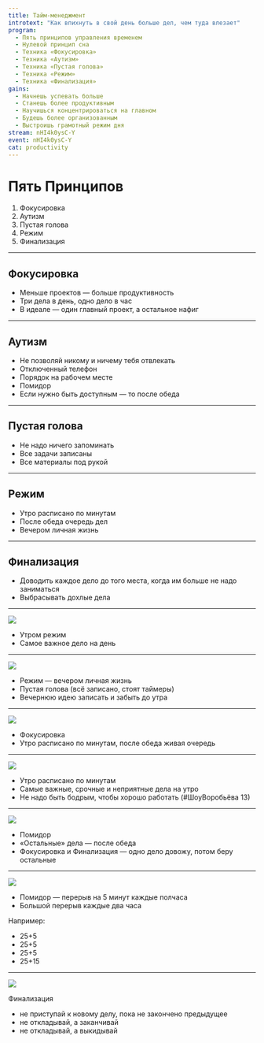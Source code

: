```yaml
---
title: Тайм-менеджмент
introtext: "Как впихнуть в свой день больше дел, чем туда влезает"
program:
  - Пять принципов управления временем
  - Нулевой принцип сна
  - Техника «Фокусировка»
  - Техника «Аутизм»
  - Техника «Пустая голова»
  - Техника «Режим»
  - Техника «Финализация»
gains:
  - Начнешь успевать больше
  - Станешь более продуктивным
  - Научишься концентрироваться на главном
  - Будешь более организованным
  - Выстроишь грамотный режим дня
stream: nHI4k0ysC-Y
event: nHI4k0ysC-Y
cat: productivity
---
```


# Пять Принципов

1. Фокусировка
1. Аутизм
1. Пустая голова
1. Режим
1. Финализация

----

## Фокусировка

- Меньше проектов — больше продуктивность
- Три дела в день, одно дело в час
- В идеале — один главный проект, а остальное нафиг

----

## Аутизм

- Не позволяй никому и ничему тебя отвлекать
- Отключенный телефон
- Порядок на рабочем месте
- Помидор
- Если нужно быть доступным — то после обеда

----

## Пустая голова

- Не надо ничего запоминать
- Все задачи записаны
- Все материалы под рукой

----

## Режим

- Утро расписано по минутам
- После обеда очередь дел
- Вечером личная жизнь

----

## Финализация

- Доводить каждое дело до того места, когда им больше не надо заниматься
- Выбрасывать дохлые дела

----

![](https://pp.vk.me/c629112/v629112697/20a9e/hjdU2trrHLw.jpg)

- Утром режим
- Самое важное дело на день

----

![](https://pp.vk.me/c629112/v629112697/20aa8/VX5Ex1HoOKI.jpg)

- Режим — вечером личная жизнь
- Пустая голова (всё записано, стоят таймеры)
- Вечернюю идею записать и забыть до утра

----

![](https://pp.vk.me/c629112/v629112697/20ab2/oPi5eio7Jn0.jpg)

- Фокусировка
- Утро расписано по минутам, после обеда живая очередь

----

![](https://pp.vk.me/c629112/v629112697/20abc/3Rv48S5nj2U.jpg)

- Утро расписано по минутам
- Самые важные, срочные и неприятные дела на утро
- Не надо быть бодрым, чтобы хорошо работать (#ШоуВоробьёва 13)

----

![](https://pp.vk.me/c629112/v629112697/20ac6/MD8OIOlWKUs.jpg)

- Помидор
- «Остальные» дела — после обеда
- Фокусировка и Финализация — одно дело довожу, потом беру остальные

----

![](https://pp.vk.me/c629112/v629112697/20ad0/B2Fs0Zvk3zU.jpg)

- Помидор — перерыв на 5 минут каждые полчаса
- Большой перерыв каждые два часа

Например:

- 25+5
- 25+5
- 25+5
- 25+15

----

![](https://pp.vk.me/c629112/v629112697/20ada/AMDTyvoh2Wg.jpg)

Финализация

- не приступай к новому делу, пока не закончено предыдущее
- не откладывай, а заканчивай
- не откладывай, а выкидывай
